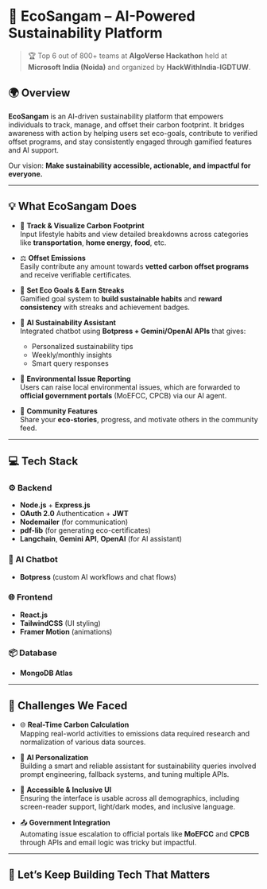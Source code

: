 # 🌿 EcoSangam – AI-Powered Sustainability Platform

> 🏆 Top 6 out of 800+ teams at **AlgoVerse Hackathon** held at **Microsoft India (Noida)** and organized by **HackWithIndia-IGDTUW**.

## 🌍 Overview

**EcoSangam** is an AI-driven sustainability platform that empowers individuals to track, manage, and offset their carbon footprint. It bridges awareness with action by helping users set eco-goals, contribute to verified offset programs, and stay consistently engaged through gamified features and AI support.

Our vision: **Make sustainability accessible, actionable, and impactful for everyone.**

---

## 💡 What EcoSangam Does

- 🌱 **Track & Visualize Carbon Footprint**  
  Input lifestyle habits and view detailed breakdowns across categories like **transportation**, **home energy**, **food**, etc.

- ⚖️ **Offset Emissions**  
  Easily contribute any amount towards **vetted carbon offset programs** and receive verifiable certificates.

- 🎯 **Set Eco Goals & Earn Streaks**  
  Gamified goal system to **build sustainable habits** and **reward consistency** with streaks and achievement badges.

- 🤖 **AI Sustainability Assistant**  
  Integrated chatbot using **Botpress + Gemini/OpenAI APIs** that gives:
  - Personalized sustainability tips
  - Weekly/monthly insights
  - Smart query responses

- 📝 **Environmental Issue Reporting**  
  Users can raise local environmental issues, which are forwarded to **official government portals** (MoEFCC, CPCB) via our AI agent.

- 📸 **Community Features**  
  Share your **eco-stories**, progress, and motivate others in the community feed.

---

## 💻 Tech Stack

### ⚙️ Backend
- **Node.js** + **Express.js**
- **OAuth 2.0** Authentication + **JWT**
- **Nodemailer** (for communication)
- **pdf-lib** (for generating eco-certificates)
- **Langchain**, **Gemini API**, **OpenAI** (for AI assistant)

### 🧠 AI Chatbot
- **Botpress** (custom AI workflows and chat flows)

### 🌐 Frontend
- **React.js**
- **TailwindCSS** (UI styling)
- **Framer Motion** (animations)

### 📦 Database
- **MongoDB Atlas**

---

## 🚀 Challenges We Faced

- 🌐 **Real-Time Carbon Calculation**  
  Mapping real-world activities to emissions data required research and normalization of various data sources.

- 🧠 **AI Personalization**  
  Building a smart and reliable assistant for sustainability queries involved prompt engineering, fallback systems, and tuning multiple APIs.

- 🎨 **Accessible & Inclusive UI**  
  Ensuring the interface is usable across all demographics, including screen-reader support, light/dark modes, and inclusive language.

- 📤 **Government Integration**  
  Automating issue escalation to official portals like **MoEFCC** and **CPCB** through APIs and email logic was tricky but impactful.

---


## 📢 Let’s Keep Building Tech That Matters
